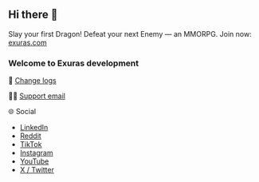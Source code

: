 ## Hi there 👋
Slay your first Dragon! Defeat your next Enemy — an MMORPG. Join now: [exuras.com](https://exuras.com)
### Welcome to Exuras development

🧙  [Change logs](https://github.com/Exuras/changelogs)

👩‍💻  [Support email](mailto:support@exuras.com)

🌐 Social
- [LinkedIn](https://www.linkedin.com/company/exurasgame)
- [Reddit](https://www.reddit.com/r/ExurasGame/)
- [TikTok](https://www.tiktok.com/@exurasgame)
- [Instagram](https://www.instagram.com/exurasgame)
- [YouTube](https://www.youtube.com/@ExurasGame)
- [X / Twitter](https://x.com/ExurasGame)
